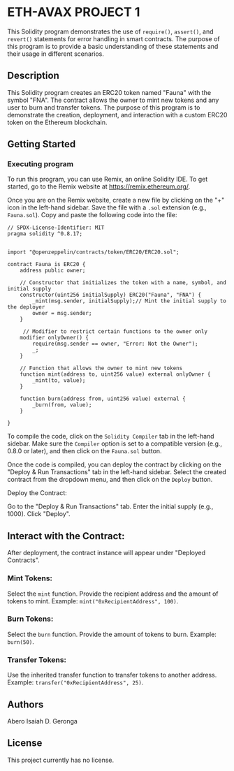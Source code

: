 # ETH-AVAX PROJECT 1

This Solidity program demonstrates the use of `require()`, `assert()`, and `revert()` statements for error handling in smart contracts. The purpose of this program is to provide a basic understanding of these statements and their usage in different scenarios.

## Description

This Solidity program creates an ERC20 token named "Fauna" with the symbol "FNA". The contract allows the owner to mint new tokens and any user to burn and transfer tokens. The purpose of this program is to demonstrate the creation, deployment, and interaction with a custom ERC20 token on the Ethereum blockchain.

## Getting Started

### Executing program

To run this program, you can use Remix, an online Solidity IDE. To get started, go to the Remix website at https://remix.ethereum.org/.

Once you are on the Remix website, create a new file by clicking on the "+" icon in the left-hand sidebar. Save the file with a `.sol` extension (e.g., `Fauna.sol`). Copy and paste the following code into the file:

```solidity
// SPDX-License-Identifier: MIT
pragma solidity ^0.8.17;


import "@openzeppelin/contracts/token/ERC20/ERC20.sol";

contract Fauna is ERC20 {
    address public owner;

    // Constructor that initializes the token with a name, symbol, and initial supply
    constructor(uint256 initialSupply) ERC20("Fauna", "FNA") {
        _mint(msg.sender, initialSupply);// Mint the initial supply to the deployer
        owner = msg.sender;
    }

     // Modifier to restrict certain functions to the owner only
    modifier onlyOwner() {
        require(msg.sender == owner, "Error: Not the Owner");
        _;
    }

    // Function that allows the owner to mint new tokens
    function mint(address to, uint256 value) external onlyOwner {
        _mint(to, value);
    }

    function burn(address from, uint256 value) external {
        _burn(from, value);
    }

}

```

To compile the code, click on the `Solidity Compiler` tab in the left-hand sidebar. Make sure the `Compiler` option is set to a compatible version (e.g., 0.8.0 or later), and then click on the `Fauna.sol` button.

Once the code is compiled, you can deploy the contract by clicking on the "Deploy & Run Transactions" tab in the left-hand sidebar. Select the created contract from the dropdown menu, and then click on the `Deploy` button.

Deploy the Contract:

Go to the "Deploy & Run Transactions" tab.
Enter the initial supply (e.g., 1000).
Click "Deploy".

## Interact with the Contract:

After deployment, the contract instance will appear under "Deployed Contracts".

### Mint Tokens:
Select the `mint` function.
Provide the recipient address and the amount of tokens to mint.
Example: `mint("0xRecipientAddress", 100)`.

### Burn Tokens:
Select the `burn` function.
Provide the amount of tokens to burn.
Example: `burn(50)`.

### Transfer Tokens:
Use the inherited transfer function to transfer tokens to another address.
Example: `transfer("0xRecipientAddress", 25)`.


## Authors
Abero Isaiah D. Geronga

## License
This project currently has no license.

